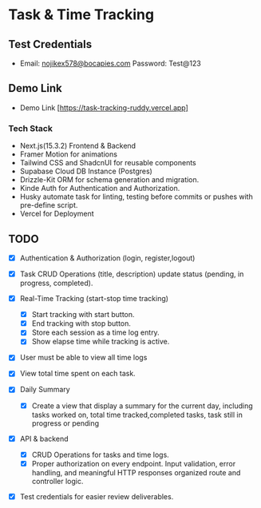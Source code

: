 # Task & Time Tracking

## Test Credentials

- Email: nojikex578@bocapies.com Password: Test@123

## Demo Link

- Demo Link [https://task-tracking-ruddy.vercel.app]

### Tech Stack

- Next.js(15.3.2) Frontend & Backend
- Framer Motion for animations
- Tailwind CSS and ShadcnUI for reusable components
- Supabase Cloud DB Instance (Postgres)
- Drizzle-Kit ORM for schema generation and migration.
- Kinde Auth for Authentication and Authorization.
- Husky automate task for linting, testing before commits or pushes with pre-define script.
- Vercel for Deployment

## TODO

- [x] Authentication & Authorization (login, register,logout)

- [x] Task CRUD Operations (title, description) update status (pending, in progress, completed).

- [x] Real-Time Tracking (start-stop time tracking)

  - [x] Start tracking with start button.
  - [x] End tracking with stop button.
  - [x] Store each session as a time log entry.
  - [x] Show elapse time while tracking is active.

- [x] User must be able to view all time logs
- [x] View total time spent on each task.

- [x] Daily Summary

  - [x] Create a view that display a summary for the current day, including tasks worked on, total time tracked,completed tasks, task still in progress or pending

- [x] API & backend

  - [x] CRUD Operations for tasks and time logs.
  - [x] Proper authorization on every endpoint. Input validation, error handling, and meaningful HTTP responses organized route and controller logic.

- [x] Test credentials for easier review deliverables.
